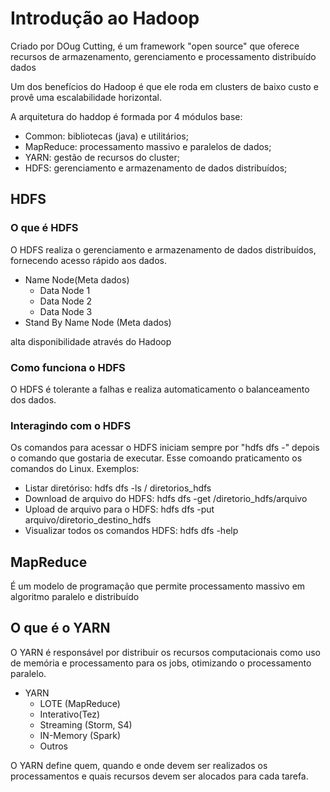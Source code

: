 # Introdução ao Hadoop

Criado por DOug Cutting, é um framework "open source" que oferece recursos de armazenamento, gerenciamento e processamento distribuído dados

Um dos benefícios do Hadoop é que ele roda em clusters de baixo custo e provê uma escalabilidade horizontal.

A arquitetura do haddop é formada por 4 módulos base:

- Common: bibliotecas (java) e utilitários;
- MapReduce: processamento massivo e paralelos de dados;
- YARN: gestão de recursos do cluster;
- HDFS: gerenciamento e armazenamento de dados distribuídos;

## HDFS

### O que é HDFS

O HDFS realiza o gerenciamento e armazenamento de dados distribuídos, fornecendo acesso rápido aos dados.

- Name Node(Meta dados)
  - Data Node 1
  - Data Node 2
  - Data Node 3
- Stand By Name Node (Meta dados)

alta disponibilidade através do Hadoop

### Como funciona o HDFS

O HDFS é tolerante a falhas e realiza automaticamento o balanceamento dos dados.

### Interagindo com o HDFS

Os comandos para acessar o HDFS iniciam sempre por "hdfs dfs -" depois o comando que gostaria de executar. Esse comoando praticamento os comandos do Linux. Exemplos:

- Listar diretóriso: hdfs dfs -ls / diretorios_hdfs
- Download de arquivo do HDFS: hdfs dfs -get /diretorio_hdfs/arquivo
- Upload de arquivo para o HDFS: hdfs dfs -put arquivo/diretorio_destino_hdfs
- Visualizar todos os comandos HDFS: hdfs dfs -help

## MapReduce

É um modelo de programação que permite processamento massivo em algoritmo paralelo e distribuído

## O que é o YARN

O YARN é responsável por distribuir os recursos computacionais como uso de memória e  processamento para os jobs, otimizando o processamento paralelo.

- YARN
  - LOTE (MapReduce)
  - Interativo(Tez)
  - Streaming (Storm, S4)
  - IN-Memory (Spark)
  - Outros

O YARN define quem, quando e onde devem ser realizados os processamentos e quais recursos devem ser alocados para cada tarefa.
